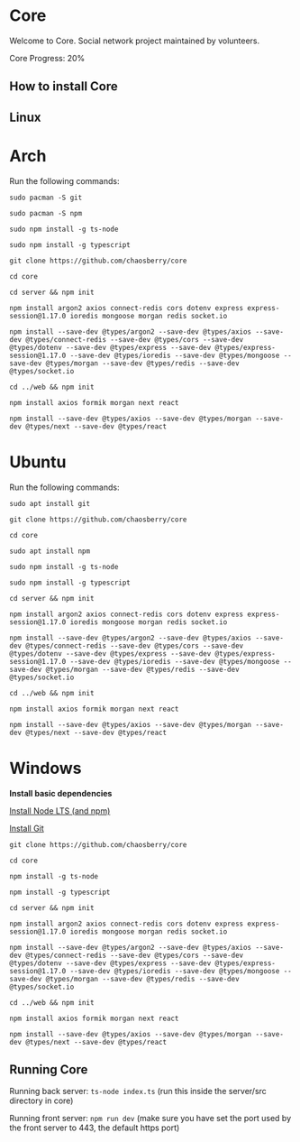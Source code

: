 # Core

Welcome to Core. Social network project maintained by volunteers.

Core Progress: 20%

## How to install Core

## Linux

# Arch

Run the following commands:

`sudo pacman -S git`

`sudo pacman -S npm`

`sudo npm install -g ts-node`

`sudo npm install -g typescript`

`git clone https://github.com/chaosberry/core`

`cd core`

`cd server && npm init`

`npm install argon2 axios connect-redis cors dotenv express express-session@1.17.0 ioredis mongoose morgan redis socket.io`

`npm install --save-dev @types/argon2 --save-dev @types/axios --save-dev @types/connect-redis --save-dev @types/cors --save-dev @types/dotenv --save-dev @types/express --save-dev @types/express-session@1.17.0 --save-dev @types/ioredis --save-dev @types/mongoose --save-dev @types/morgan --save-dev @types/redis --save-dev @types/socket.io`

`cd ../web && npm init`

`npm install axios formik morgan next react`

`npm install --save-dev @types/axios --save-dev @types/morgan --save-dev @types/next --save-dev @types/react`

# Ubuntu

Run the following commands:

`sudo apt install git`

`git clone https://github.com/chaosberry/core`

`cd core`

`sudo apt install npm`

`sudo npm install -g ts-node`

`sudo npm install -g typescript`

`cd server && npm init`

`npm install argon2 axios connect-redis cors dotenv express express-session@1.17.0 ioredis mongoose morgan redis socket.io`

`npm install --save-dev @types/argon2 --save-dev @types/axios --save-dev @types/connect-redis --save-dev @types/cors --save-dev @types/dotenv --save-dev @types/express --save-dev @types/express-session@1.17.0 --save-dev @types/ioredis --save-dev @types/mongoose --save-dev @types/morgan --save-dev @types/redis --save-dev @types/socket.io`

`cd ../web && npm init`

`npm install axios formik morgan next react`

`npm install --save-dev @types/axios --save-dev @types/morgan --save-dev @types/next --save-dev @types/react`

# Windows

**Install basic dependencies**

[Install Node LTS (and npm)](https://nodejs.org/en/)

[Install Git](https://git-scm.com/book/en/v2/Getting-Started-Installing-Git)

`git clone https://github.com/chaosberry/core`

`cd core`

`npm install -g ts-node`

`npm install -g typescript`

`cd server && npm init`

`npm install argon2 axios connect-redis cors dotenv express express-session@1.17.0 ioredis mongoose morgan redis socket.io`

`npm install --save-dev @types/argon2 --save-dev @types/axios --save-dev @types/connect-redis --save-dev @types/cors --save-dev @types/dotenv --save-dev @types/express --save-dev @types/express-session@1.17.0 --save-dev @types/ioredis --save-dev @types/mongoose --save-dev @types/morgan --save-dev @types/redis --save-dev @types/socket.io`

`cd ../web && npm init`

`npm install axios formik morgan next react`

`npm install --save-dev @types/axios --save-dev @types/morgan --save-dev @types/next --save-dev @types/react`

## Running Core

Running back server: `ts-node index.ts` (run this inside the server/src directory in core)

Running front server: `npm run dev` (make sure you have set the port used by the front server to 443, the default https port) 
